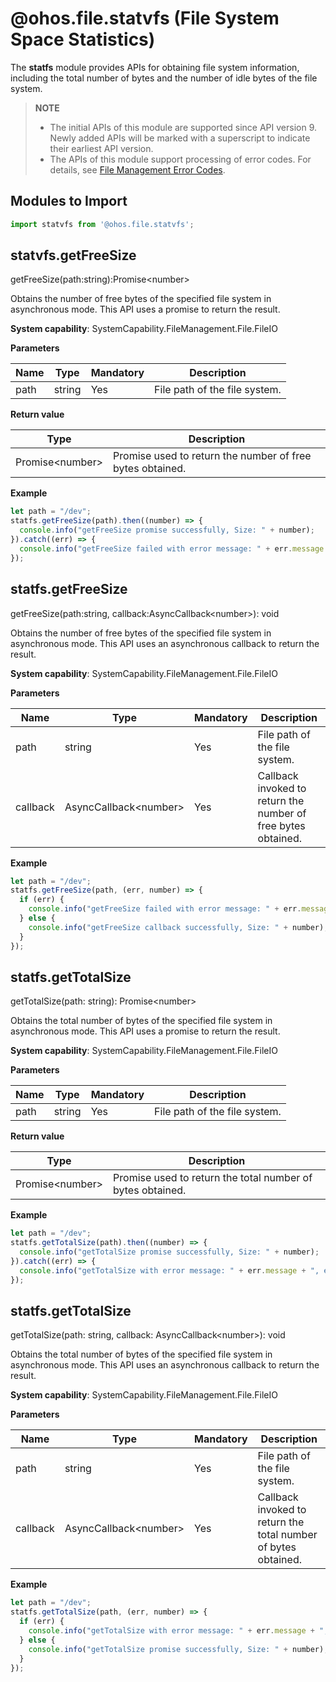 # @ohos.file.statvfs (File System Space Statistics)

The **statfs** module provides APIs for obtaining file system information, including the total number of bytes and the number of idle bytes of the file system.

> **NOTE**
>
> - The initial APIs of this module are supported since API version 9. Newly added APIs will be marked with a superscript to indicate their earliest API version.
> - The APIs of this module support processing of error codes. For details, see [File Management Error Codes](../errorcodes/errorcode-filemanagement.md).

## Modules to Import

```js
import statvfs from '@ohos.file.statvfs';
```
## statvfs.getFreeSize

getFreeSize(path:string):Promise&lt;number&gt;

Obtains the number of free bytes of the specified file system in asynchronous mode. This API uses a promise to return the result.

**System capability**: SystemCapability.FileManagement.File.FileIO

**Parameters**

| Name| Type  | Mandatory| Description                        |
| ------ | ------ | ---- | ---------------------------- |
| path   | string | Yes  | File path of the file system.|

**Return value**

| Type                 | Description          |
| --------------------- | -------------- |
| Promise&lt;number&gt; | Promise used to return the number of free bytes obtained.|

**Example**

  ```js
  let path = "/dev";
  statfs.getFreeSize(path).then((number) => {
    console.info("getFreeSize promise successfully, Size: " + number);
  }).catch((err) => {
    console.info("getFreeSize failed with error message: " + err.message + ", error code: " + err.code);
  });
  ```

## statfs.getFreeSize

getFreeSize(path:string, callback:AsyncCallback&lt;number&gt;): void

Obtains the number of free bytes of the specified file system in asynchronous mode. This API uses an asynchronous callback to return the result.

**System capability**: SystemCapability.FileManagement.File.FileIO

**Parameters**

| Name  | Type                       | Mandatory| Description                        |
| -------- | --------------------------- | ---- | ---------------------------- |
| path     | string                      | Yes  | File path of the file system.|
| callback | AsyncCallback&lt;number&gt; | Yes  | Callback invoked to return the number of free bytes obtained.|

**Example**

  ```js
  let path = "/dev";
  statfs.getFreeSize(path, (err, number) => {
    if (err) {
      console.info("getFreeSize failed with error message: " + err.message + ", error code: " + err.code);
    } else {
      console.info("getFreeSize callback successfully, Size: " + number);
    }
  });
  ```

## statfs.getTotalSize

getTotalSize(path: string): Promise&lt;number&gt;

Obtains the total number of bytes of the specified file system in asynchronous mode. This API uses a promise to return the result.

**System capability**: SystemCapability.FileManagement.File.FileIO

**Parameters**

| Name| Type  | Mandatory| Description                        |
| ---- | ------ | ---- | ---------------------------- |
| path | string | Yes  | File path of the file system.|

**Return value**

| Type                 | Description        |
| --------------------- | ------------ |
| Promise&lt;number&gt; | Promise used to return the total number of bytes obtained.|

**Example**

  ```js
  let path = "/dev";
  statfs.getTotalSize(path).then((number) => {
    console.info("getTotalSize promise successfully, Size: " + number);
  }).catch((err) => {
    console.info("getTotalSize with error message: " + err.message + ", error code: " + err.code);
  });
  ```

## statfs.getTotalSize

getTotalSize(path: string, callback: AsyncCallback&lt;number&gt;): void

Obtains the total number of bytes of the specified file system in asynchronous mode. This API uses an asynchronous callback to return the result.

**System capability**: SystemCapability.FileManagement.File.FileIO

**Parameters**

| Name  | Type                       | Mandatory| Description                        |
| -------- | --------------------------- | ---- | ---------------------------- |
| path     | string                      | Yes  | File path of the file system.|
| callback | AsyncCallback&lt;number&gt; | Yes  | Callback invoked to return the total number of bytes obtained.  |

**Example**

  ```js
  let path = "/dev";
  statfs.getTotalSize(path, (err, number) => {
    if (err) {
      console.info("getTotalSize with error message: " + err.message + ", error code: " + err.code);
    } else {
      console.info("getTotalSize promise successfully, Size: " + number);
    }
  });
  ```
